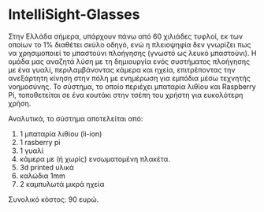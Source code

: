 # IntelliSight-Glasses

Στην Ελλάδα σήμερα, υπάρχουν πάνω από 60 χιλιάδες τυφλοί, εκ των οποίων το 1% διαθέτει σκύλο οδηγό,
ενώ η πλειοψηφία δεν γνωρίζει πως να χρησιμοποιεί το μπαστούνι πλοήγησης (γνωστό ως λευκό μπαστούνι).
Η ομάδα μας αναζητά λύση με τη δημιουργία ενός συστήματος πλοήγησης με ένα γυαλί, περιλαμβάνοντας κάμερα και ηχεία,
επιτρέποντας την ανεξάρτητη κίνηση στην πόλη με ενημέρωση για εμπόδια μέσω τεχνητής νοημοσύνης.
Το σύστημα, το οποίο περιέχει μπαταρία λιθίου και Raspberry Pi, τοποθετείται σε ένα κουτάκι στην τσέπη του χρήστη
για ευκολότερη χρήση.

Αναλυτικά, το σύστημα αποτελείται από:

1. 1 μπαταρία λιθίου (li-ion)
2. 1 rasberry pi
3. 1 γυαλί
4. κάμερα με (ή χωρίς) ενσωματομένη πλακέτα.
5. 3d printed υλικά
6. καλώδια 1mm
7. 2 καμπυλωτά μικρά ηχεία

Συνολικό κόστος: 90 ευρώ.
